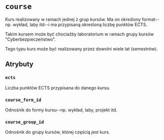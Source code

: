 # `course`

Kurs realizowany w ramach jednej z grup kursów. Ma on określony format--np. wykład, laby itd--i ma przypisaną określoną liczbę punktów ECTS.

Takim kursem może być chociażby laboratorium w ramach grupy kursów "Cyberbezpieczeństwo".

Tego typu kurs może być realizowany przez dowolni wiele lat (semestrów).

## Atrybuty

### `ects`

Liczba punktów ECTS przypisana do danego kursu.

### `course_form_id`

Odnośnik do formy kursu--np. wykład, laby, projekt itd.

### `course_group_id`

Odnośnik do grupy kursów, której częścią jest kurs.
